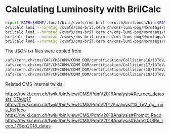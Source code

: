 # Calculating Luminosity with BrilCalc

```bash
export PATH=$HOME/.local/bin:/cvmfs/cms-bril.cern.ch/brilconda/bin:$PATH
brilcalc lumi --normtag /cvmfs/cms-bril.cern.ch/cms-lumi-pog/Normtags/normtag_PHYSICS.json -u /fb -i Cert_271036-284044_13TeV_ReReco_07Aug2017_Collisions16_JSON.txt
brilcalc lumi --normtag /cvmfs/cms-bril.cern.ch/cms-lumi-pog/Normtags/normtag_PHYSICS.json -u /fb -i Cert_294927-306462_13TeV_EOY2017ReReco_Collisions17_JSON.txt
brilcalc lumi --normtag /cvmfs/cms-bril.cern.ch/cms-lumi-pog/Normtags/normtag_PHYSICS.json -u /fb -i Cert_314472-325175_13TeV_PromptReco_Collisions18_JSON.txt
brilcalc lumi --normtag /cvmfs/cms-bril.cern.ch/cms-lumi-pog/Normtags/normtag_PHYSICS.json -u /fb -i Cert_314472-325175_13TeV_PromptReco_Collisions18_JSON.txt
```

The JSON txt files were copied from

```bash
/afs/cern.ch/cms/CAF/CMSCOMM/COMM_DQM/certification/Collisions16/13TeV/ReReco/Final/Cert_271036-284044_13TeV_ReReco_07Aug2017_Collisions16_JSON.txt
/afs/cern.ch/cms/CAF/CMSCOMM/COMM_DQM/certification/Collisions17/13TeV/ReReco/Cert_294927-306462_13TeV_EOY2017ReReco_Collisions17_JSON.txt
/afs/cern.ch/cms/CAF/CMSCOMM/COMM_DQM/certification/Collisions18/13TeV/PromptReco/Cert_314472-325175_13TeV_PromptReco_Collisions18_JSON.txt
/afs/cern.ch/cms/CAF/CMSCOMM/COMM_DQM/certification/Collisions18/13TeV/ReReco/Cert_314472-325175_13TeV_17SeptEarlyReReco2018ABC_PromptEraD_Collisions18_JSON.txt
```

Related CMS internal twikis:

https://twiki.cern.ch/twiki/bin/view/CMS/PdmV2016Analysis#Re_reco_datasets_07Aug17
https://twiki.cern.ch/twiki/bin/view/CMS/PdmV2017Analysis#13_TeV_pp_runs_ReReco
https://twiki.cern.ch/twiki/bin/view/CMS/PdmV2018Analysis#Prompt_Reco
https://twiki.cern.ch/twiki/bin/view/CMS/PdmV2018Analysis#Early2018Re_reco_17Sep2018_datas


